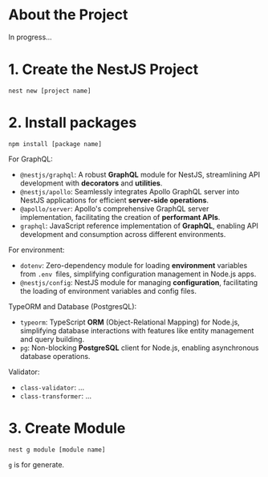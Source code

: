 # About the Project

In progress...

# 1. Create the NestJS Project

```
nest new [project name]
```

# 2. Install packages

```
npm install [package name]
```

For GraphQL:

- `@nestjs/graphql`: A robust **GraphQL** module for NestJS, streamlining API
  development with **decorators** and **utilities**.
- `@nestjs/apollo`: Seamlessly integrates Apollo GraphQL server into NestJS
  applications for efficient **server-side operations**.
- `@apollo/server`: Apollo's comprehensive GraphQL server implementation,
  facilitating the creation of **performant APIs**.
- `graphql`: JavaScript reference implementation of **GraphQL**, enabling API
  development and consumption across different environments.

For environment:

- `dotenv`: Zero-dependency module for loading **environment** variables from
  `.env `files, simplifying configuration management in Node.js apps.
- `@nestjs/config`: NestJS module for managing **configuration**, facilitating
  the loading of environment variables and config files.

TypeORM and Database (PostgresQL):

- `typeorm`: TypeScript **ORM** (Object-Relational Mapping) for Node.js,
  simplifying database interactions with features like entity management and
  query building.
- `pg`: Non-blocking **PostgreSQL** client for Node.js, enabling asynchronous
  database operations.

Validator:

- `class-validator`: ...
- `class-transformer`: ...

# 3. Create Module

```
nest g module [module name]
```

`g` is for generate.

